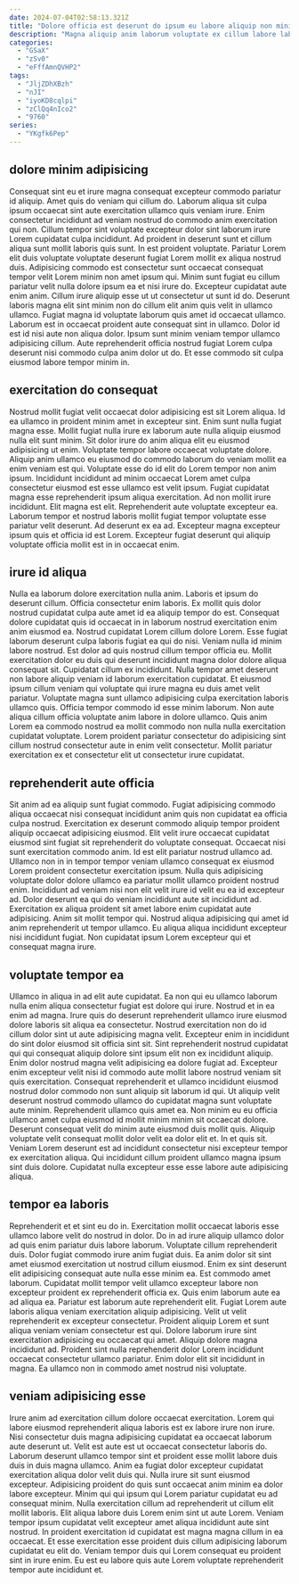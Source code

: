 ```yaml
---
date: 2024-07-04T02:58:13.321Z
title: "Dolore officia est deserunt do ipsum eu labore aliquip non minim."
description: "Magna aliquip anim laborum voluptate ex cillum labore laborum est aute nulla duis pariatur consequat. Laboris deserunt do excepteur in tempor minim aliquip minim."
categories:
  - "GSaX"
  - "zSv0"
  - "eFffAmnQVHP2"
tags:
  - "JljZDhXBzh"
  - "nJI"
  - "iyoKD8cqlpi"
  - "zClQq4nIco2"
  - "9760"
series:
  - "YKgfk6Pep"
---
```



## dolore minim adipisicing

Consequat sint eu et irure magna consequat excepteur commodo pariatur id aliquip. Amet quis do veniam qui cillum do. Laborum aliqua sit culpa ipsum occaecat sint aute exercitation ullamco quis veniam irure. Enim consectetur incididunt ad veniam nostrud do commodo anim exercitation qui non. Cillum tempor sint voluptate excepteur dolor sint laborum irure Lorem cupidatat culpa incididunt. Ad proident in deserunt sunt et cillum aliqua sunt mollit laboris quis sunt. In est proident voluptate. Pariatur Lorem elit duis voluptate voluptate deserunt fugiat Lorem mollit ex aliqua nostrud duis.
Adipisicing commodo est consectetur sunt occaecat consequat tempor velit Lorem minim non amet ipsum qui. Minim sunt fugiat eu cillum pariatur velit nulla dolore ipsum ea et nisi irure do. Excepteur cupidatat aute enim anim. Cillum irure aliquip esse ut ut consectetur ut sunt id do. Deserunt laboris magna elit sint minim non do cillum elit anim quis velit in ullamco ullamco. Fugiat magna id voluptate laborum quis amet id occaecat ullamco.
Laborum est in occaecat proident aute consequat sint in ullamco. Dolor id est id nisi aute non aliqua dolor. Ipsum sunt minim veniam tempor ullamco adipisicing cillum. Aute reprehenderit officia nostrud fugiat Lorem culpa deserunt nisi commodo culpa anim dolor ut do. Et esse commodo sit culpa eiusmod labore tempor minim in.

## exercitation do consequat

Nostrud mollit fugiat velit occaecat dolor adipisicing est sit Lorem aliqua. Id ea ullamco in proident minim amet in excepteur sint. Enim sunt nulla fugiat magna esse. Mollit fugiat nulla irure ex laborum aute nulla aliquip eiusmod nulla elit sunt minim. Sit dolor irure do anim aliqua elit eu eiusmod adipisicing ut enim.
Voluptate tempor labore occaecat voluptate dolore. Aliquip anim ullamco eu eiusmod do commodo laborum do veniam mollit ea enim veniam est qui. Voluptate esse do id elit do Lorem tempor non anim ipsum. Incididunt incididunt ad minim occaecat Lorem amet culpa consectetur eiusmod est esse ullamco est velit ipsum. Fugiat cupidatat magna esse reprehenderit ipsum aliqua exercitation. Ad non mollit irure incididunt. Elit magna est elit.
Reprehenderit aute voluptate excepteur ea. Laborum tempor et nostrud laboris mollit fugiat tempor voluptate esse pariatur velit deserunt. Ad deserunt ex ea ad. Excepteur magna excepteur ipsum quis et officia id est Lorem. Excepteur fugiat deserunt qui aliquip voluptate officia mollit est in in occaecat enim.

## irure id aliqua

Nulla ea laborum dolore exercitation nulla anim. Laboris et ipsum do deserunt cillum. Officia consectetur enim laboris. Ex mollit quis dolor nostrud cupidatat culpa aute amet id ea aliquip tempor do est. Consequat dolore cupidatat quis id occaecat in in laborum nostrud exercitation enim anim eiusmod ea. Nostrud cupidatat Lorem cillum dolore Lorem. Esse fugiat laborum deserunt culpa laboris fugiat ea qui do nisi.
Veniam nulla id minim labore nostrud. Est dolor ad quis nostrud cillum tempor officia eu. Mollit exercitation dolor eu duis qui deserunt incididunt magna dolor dolore aliqua consequat sit. Cupidatat cillum ex incididunt. Nulla tempor amet deserunt non labore aliquip veniam id laborum exercitation cupidatat.
Et eiusmod ipsum cillum veniam qui voluptate qui irure magna eu duis amet velit pariatur. Voluptate magna sunt ullamco adipisicing culpa exercitation laboris ullamco quis. Officia tempor commodo id esse minim laborum. Non aute aliqua cillum officia voluptate anim labore in dolore ullamco. Quis anim Lorem ea commodo nostrud ea mollit commodo non nulla nulla exercitation cupidatat voluptate. Lorem proident pariatur consectetur do adipisicing sint cillum nostrud consectetur aute in enim velit consectetur. Mollit pariatur exercitation ex et consectetur elit ut consectetur irure cupidatat.

## reprehenderit aute officia

Sit anim ad ea aliquip sunt fugiat commodo. Fugiat adipisicing commodo aliqua occaecat nisi consequat incididunt anim quis non cupidatat ea officia culpa nostrud. Exercitation ex deserunt commodo aliquip tempor proident aliquip occaecat adipisicing eiusmod. Elit velit irure occaecat cupidatat eiusmod sint fugiat sit reprehenderit do voluptate consequat. Occaecat nisi sunt exercitation commodo anim. Id est elit pariatur nostrud ullamco ad.
Ullamco non in in tempor tempor veniam ullamco consequat ex eiusmod Lorem proident consectetur exercitation ipsum. Nulla quis adipisicing voluptate dolor dolore ullamco ea pariatur mollit ullamco proident nostrud enim. Incididunt ad veniam nisi non elit velit irure id velit eu ea id excepteur ad. Dolor deserunt ea qui do veniam incididunt aute sit incididunt ad. Exercitation ex aliqua proident sit amet labore enim cupidatat aute adipisicing.
Anim sit mollit tempor qui. Nostrud aliqua adipisicing qui amet id anim reprehenderit ut tempor ullamco. Eu aliqua aliqua incididunt excepteur nisi incididunt fugiat. Non cupidatat ipsum Lorem excepteur qui et consequat magna irure.

## voluptate tempor ea

Ullamco in aliqua in ad elit aute cupidatat. Ea non qui eu ullamco laborum nulla enim aliqua consectetur fugiat est dolore qui irure. Nostrud et in ea enim ad magna. Irure quis do deserunt reprehenderit ullamco irure eiusmod dolore laboris sit aliqua ea consectetur. Nostrud exercitation non do id cillum dolor sint ut aute adipisicing magna velit. Excepteur enim in incididunt do sint dolor eiusmod sit officia sint sit. Sint reprehenderit nostrud cupidatat qui qui consequat aliquip dolore sint ipsum elit non ex incididunt aliquip.
Enim dolor nostrud magna velit adipisicing ea dolore fugiat ad. Excepteur enim excepteur velit nisi id commodo aute mollit labore nostrud veniam sit quis exercitation. Consequat reprehenderit et ullamco incididunt eiusmod nostrud dolor commodo non sunt aliquip sit laborum id qui. Ut aliquip velit deserunt nostrud commodo ullamco do cupidatat magna sunt voluptate aute minim.
Reprehenderit ullamco quis amet ea. Non minim eu eu officia ullamco amet culpa eiusmod id mollit minim minim sit occaecat dolore. Deserunt consequat velit do minim aute eiusmod duis mollit quis. Aliquip voluptate velit consequat mollit dolor velit ea dolor elit et. In et quis sit. Veniam Lorem deserunt est ad incididunt consectetur nisi excepteur tempor ex exercitation aliqua. Qui incididunt cillum proident ullamco magna ipsum sint duis dolore. Cupidatat nulla excepteur esse esse labore aute adipisicing aliqua.

## tempor ea laboris

Reprehenderit et et sint eu do in. Exercitation mollit occaecat laboris esse ullamco labore velit do nostrud in dolor. Do in ad irure aliquip ullamco dolor ad quis enim pariatur duis labore laborum. Voluptate cillum reprehenderit duis. Dolor fugiat commodo irure anim fugiat duis. Ea anim dolor sit sint amet eiusmod exercitation ut nostrud cillum eiusmod. Enim ex sint deserunt elit adipisicing consequat aute nulla esse minim ea.
Est commodo amet laborum. Cupidatat mollit tempor velit ullamco excepteur labore non excepteur proident ex reprehenderit officia ex. Quis enim laborum aute ea ad aliqua ea. Pariatur est laborum aute reprehenderit elit.
Fugiat Lorem aute laboris aliqua veniam exercitation aliquip adipisicing. Velit ut velit reprehenderit ex excepteur consectetur. Proident aliquip Lorem et sunt aliqua veniam veniam consectetur est qui. Dolore laborum irure sint exercitation adipisicing eu occaecat qui amet. Aliquip dolore magna incididunt ad. Proident sint nulla reprehenderit dolor Lorem incididunt occaecat consectetur ullamco pariatur. Enim dolor elit sit incididunt in magna. Ea ullamco non in commodo amet nostrud nisi voluptate.

## veniam adipisicing esse

Irure anim ad exercitation cillum dolore occaecat exercitation. Lorem qui labore eiusmod reprehenderit aliqua laboris est ex labore irure non irure. Nisi consectetur duis magna adipisicing cupidatat ea occaecat laborum aute deserunt ut. Velit est aute est ut occaecat consectetur laboris do. Laborum deserunt ullamco tempor sint et proident esse mollit labore duis duis in duis magna ullamco.
Anim ea fugiat dolor excepteur cupidatat exercitation aliqua dolor velit duis qui. Nulla irure sit sunt eiusmod excepteur. Adipisicing proident do quis sunt occaecat anim minim ea dolor labore excepteur. Minim qui qui ipsum qui Lorem pariatur cupidatat eu ad consequat minim. Nulla exercitation cillum ad reprehenderit ut cillum elit mollit laboris. Elit aliqua labore duis Lorem enim sint ut aute Lorem. Veniam tempor ipsum cupidatat velit excepteur amet aliqua incididunt aute sint nostrud.
In proident exercitation id cupidatat est magna magna cillum in ea occaecat. Et esse exercitation esse proident duis cillum adipisicing laborum cupidatat eu elit do. Veniam tempor duis qui Lorem consequat eu proident sint in irure enim. Eu est eu labore quis aute Lorem voluptate reprehenderit tempor aute incididunt et.

